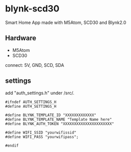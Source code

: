 # blynk-scd30
Smart Home App made with M5Atom, SCD30 and Blynk2.0

## Hardware
- M5Atom
- SCD30

connect: 5V, GND, SCD, SDA

## settings
add "auth_settings.h" under /src/.

```
#ifndef AUTH_SETTINGS_H
#define AUTH_SETTINGS_H

#define BLYNK_TEMPLATE_ID "XXXXXXXXXXXXX"
#define BLYNK_TEMPLATE_NAME "Template Name here"
#define BLYNK_AUTH_TOKEN "XXXXXXXXXXXXXXXXXXXXXX"

#define WIFI_SSID "yourwifissid"
#define WIFI_PASS "yourwifipass";

#endif
```